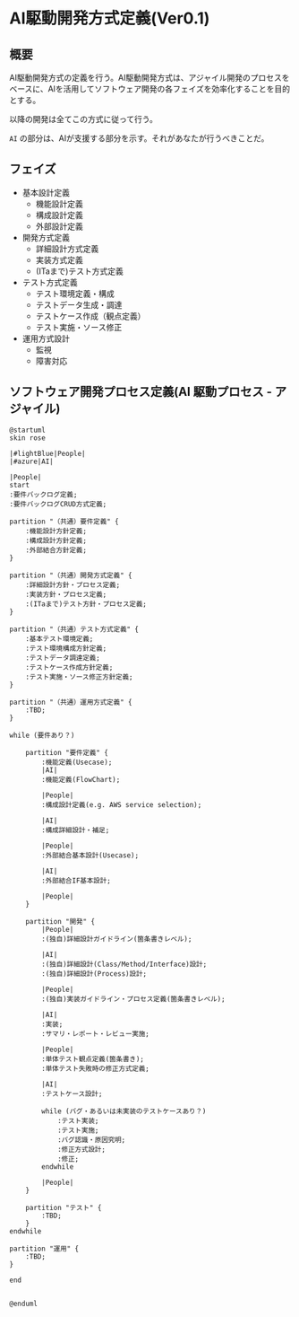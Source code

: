 # AI駆動開発方式定義(Ver0.1)

## 概要
AI駆動開発方式の定義を行う。AI駆動開発方式は、アジャイル開発のプロセスをベースに、AIを活用してソフトウェア開発の各フェイズを効率化することを目的とする。

以降の開発は全てこの方式に従って行う。

`AI` の部分は、AIが支援する部分を示す。それがあなたが行うべきことだ。

## フェイズ

- 基本設計定義
    - 機能設計定義
    - 構成設計定義
    - 外部設計定義
- 開発方式定義
    - 詳細設計方式定義
    - 実装方式定義
    - (ITaまで)テスト方式定義
- テスト方式定義
    - テスト環境定義・構成
    - テストデータ生成・調達
    - テストケース作成（観点定義）
    - テスト実施・ソース修正
- 運用方式設計
    - 監視
    - 障害対応

## ソフトウェア開発プロセス定義(AI 駆動プロセス - アジャイル)

```plantuml
@startuml
skin rose

|#lightBlue|People|
|#azure|AI|

|People|
start
:要件バックログ定義;
:要件バックログCRUD方式定義;

partition "（共通）要件定義" {
    :機能設計方針定義;
    :構成設計方針定義;
    :外部結合方針定義;
}

partition "（共通）開発方式定義" {
    :詳細設計方針・プロセス定義;
    :実装方針・プロセス定義;
    :(ITaまで)テスト方針・プロセス定義;
}

partition "（共通）テスト方式定義" {
    :基本テスト環境定義;
    :テスト環境構成方針定義;
    :テストデータ調達定義;
    :テストケース作成方針定義;
    :テスト実施・ソース修正方針定義;
}

partition "（共通）運用方式定義" {
    :TBD;
}

while (要件あり？)
    
    partition "要件定義" {
        :機能定義(Usecase);
        |AI|
        :機能定義(FlowChart);
        
        |People|
        :構成設計定義(e.g. AWS service selection);
        
        |AI|
        :構成詳細設計・補足;
        
        |People|
        :外部結合基本設計(Usecase);
        
        |AI|
        :外部結合IF基本設計;

        |People|
    }

    partition "開発" {
        |People|
        :(独自)詳細設計ガイドライン(箇条書きレベル);
        
        |AI|
        :(独自)詳細設計(Class/Method/Interface)設計;
        :(独自)詳細設計(Process)設計;
        
        |People|        
        :(独自)実装ガイドライン・プロセス定義(箇条書きレベル);
        
        |AI|
        :実装;
        :サマリ・レポート・レビュー実施;
        
        |People|
        :単体テスト観点定義(箇条書き);
        :単体テスト失敗時の修正方式定義;
        
        |AI|
        :テストケース設計;
        
        while (バグ・あるいは未実装のテストケースあり？)
            :テスト実装;
            :テスト実施;
            :バグ認識・原因究明;
            :修正方式設計;
            :修正;
        endwhile
        
        |People|
    }

    partition "テスト" {
        :TBD;
    }
endwhile

partition "運用" {
    :TBD;
}

end


@enduml
```